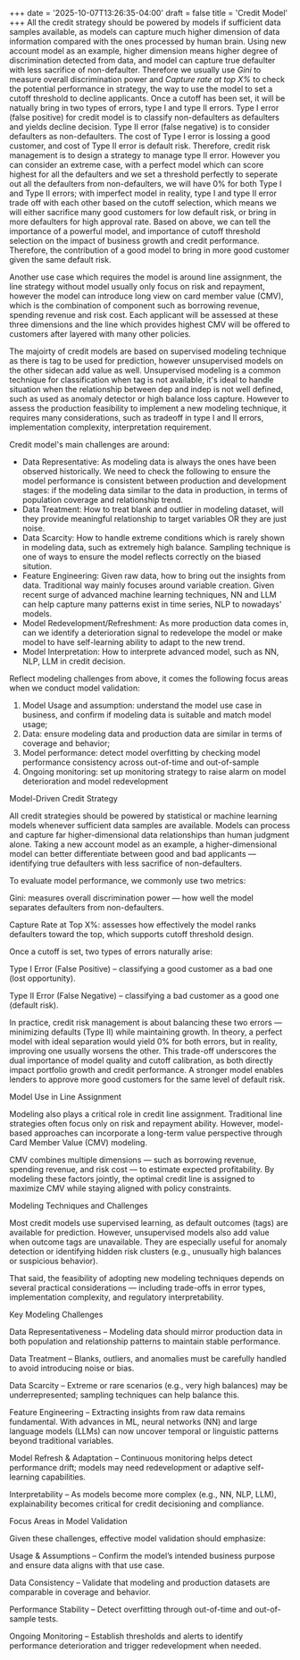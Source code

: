 +++
date = '2025-10-07T13:26:35-04:00'
draft = false
title = 'Credit Model'
+++
All the credit strategy should be powered by models if sufficient data samples available, as models can capture much higher dimension of data information compared with the ones processed by human brain. Using new account model as an example, higher dimension means higher degree of discrimination detected from data, and model can capture true defaulter with less sacrifice of non-defaulter. Therefore we usually use *Gini* to measure overall discrimination power and *Capture rate at top X%* to check the potential performance in strategy, the way to use the model to set a cutoff threshold to decline applicants. Once a cutoff has been set, it will be natually bring in two types of errors, type I and type II errors. Type I error (false positive) for credit model is to classify non-defaulters as defaulters and yields decline decision. Type II error (false negative) is to consider defaulters as non-defaulters. The cost of Type I error is lossing a good customer, and cost of Type II error is default risk. Therefore, credit risk management is to design a strategy to manage type II error. However you can consider an extreme case, with a perfect model which can score highest for all the defaulters and we set a threshold perfectly to seperate out all the defaulters from non-defaulters, we will have 0% for both Type I and Type II errors; with imperfect model in reality, type I and type II error trade off with each other based on the cutoff selection, which means we will either sacrifice many good customers for low default risk, or bring in more defaulters for high approval rate. Based on above, we can tell the importance of a powerful model, and importance of cutoff threshold selection on the impact of business growth and credit performance. Therefore, the contribution of a good model to bring in more good customer given the same default risk. 

Another use case which requires the model is around line assignment, the line strategy without model usually only focus on risk and repayment, however the model can introduce long view on card member value (CMV), which is the combination of component such as borrowing revenue, spending revenue and risk cost. Each applicant will be assessed at these three dimensions and the line which provides highest CMV will be offered to customers after layered with many other policies. 

The majoirty of credit models are based on supervised modeling technique as there is tag to be used for prediction, however unsupervised models on the other sidecan add value as well. Unsupervised modeling is a common technique for classification when tag is not available, it's ideal to handle situation when the relationship between dep and indep is not well defined, such as used as anomaly detector or high balance loss capture. However to assess the production feasibility to implement a new modeling technique, it requires many considerations, such as  tradeoff in type I and II errors, implementation complexity, interpretation requirement.  

Credit model's main challenges are around:
- Data Representative: As modeling data is always the ones have been observed historically. We need to check the following to ensure the model performance is consistent between production and development stages: if the modeling data similar to the data in production, in terms of population coverage and relationship trend.
- Data Treatment: How to treat blank and outlier in modeling dataset, will they provide meaningful relationship to target variables OR they are just noise.
- Data Scarcity: How to handle extreme conditions which is rarely shown in modeling data, such as extremely high balance. Sampling technique is one of ways to ensure the model reflects correctly on the biased sitution. 
- Feature Engineering: Given raw data, how to bring out the insights from data. Traditional way mainly focuses around variable creation. Given recent surge of advanced machine learning techniques, NN and LLM can help capture many patterns exist in time series, NLP to nowadays' models. 
- Model Redevelopment/Refreshment: As more production data comes in, can we identify a deterioration signal to redevelope the model or make model to have self-learning ability to adapt to the new trend.
- Model Interpretation: How to interprete advanced model, such as NN, NLP, LLM in credit decision.

Reflect modeling challenges from above, it comes the following focus areas when we conduct model validation:
1. Model Usage and assumption: understand the model use case in business, and confirm if modeling data is suitable and match model usage; 
2. Data: ensure modeling data and production data are similar in terms of coverage and behavior; 
3. Model performance: detect model overfitting by checking model performance consistency across out-of-time and out-of-sample
4. Ongoing monitoring: set up monitoring strategy to raise alarm on model deterioration and model redevelopment


Model-Driven Credit Strategy

All credit strategies should be powered by statistical or machine learning models whenever sufficient data samples are available. Models can process and capture far higher-dimensional data relationships than human judgment alone. Taking a new account model as an example, a higher-dimensional model can better differentiate between good and bad applicants — identifying true defaulters with less sacrifice of non-defaulters.

To evaluate model performance, we commonly use two metrics:

Gini: measures overall discrimination power — how well the model separates defaulters from non-defaulters.

Capture Rate at Top X%: assesses how effectively the model ranks defaulters toward the top, which supports cutoff threshold design.

Once a cutoff is set, two types of errors naturally arise:

Type I Error (False Positive) – classifying a good customer as a bad one (lost opportunity).

Type II Error (False Negative) – classifying a bad customer as a good one (default risk).

In practice, credit risk management is about balancing these two errors — minimizing defaults (Type II) while maintaining growth. In theory, a perfect model with ideal separation would yield 0% for both errors, but in reality, improving one usually worsens the other. This trade-off underscores the dual importance of model quality and cutoff calibration, as both directly impact portfolio growth and credit performance. A stronger model enables lenders to approve more good customers for the same level of default risk.

Model Use in Line Assignment

Modeling also plays a critical role in credit line assignment. Traditional line strategies often focus only on risk and repayment ability. However, model-based approaches can incorporate a long-term value perspective through Card Member Value (CMV) modeling.

CMV combines multiple dimensions — such as borrowing revenue, spending revenue, and risk cost — to estimate expected profitability. By modeling these factors jointly, the optimal credit line is assigned to maximize CMV while staying aligned with policy constraints.

Modeling Techniques and Challenges

Most credit models use supervised learning, as default outcomes (tags) are available for prediction. However, unsupervised models also add value when outcome tags are unavailable. They are especially useful for anomaly detection or identifying hidden risk clusters (e.g., unusually high balances or suspicious behavior).

That said, the feasibility of adopting new modeling techniques depends on several practical considerations — including trade-offs in error types, implementation complexity, and regulatory interpretability.

Key Modeling Challenges

Data Representativeness – Modeling data should mirror production data in both population and relationship patterns to maintain stable performance.

Data Treatment – Blanks, outliers, and anomalies must be carefully handled to avoid introducing noise or bias.

Data Scarcity – Extreme or rare scenarios (e.g., very high balances) may be underrepresented; sampling techniques can help balance this.

Feature Engineering – Extracting insights from raw data remains fundamental. With advances in ML, neural networks (NN) and large language models (LLMs) can now uncover temporal or linguistic patterns beyond traditional variables.

Model Refresh & Adaptation – Continuous monitoring helps detect performance drift; models may need redevelopment or adaptive self-learning capabilities.

Interpretability – As models become more complex (e.g., NN, NLP, LLM), explainability becomes critical for credit decisioning and compliance.

Focus Areas in Model Validation

Given these challenges, effective model validation should emphasize:

Usage & Assumptions – Confirm the model’s intended business purpose and ensure data aligns with that use case.

Data Consistency – Validate that modeling and production datasets are comparable in coverage and behavior.

Performance Stability – Detect overfitting through out-of-time and out-of-sample tests.

Ongoing Monitoring – Establish thresholds and alerts to identify performance deterioration and trigger redevelopment when needed.